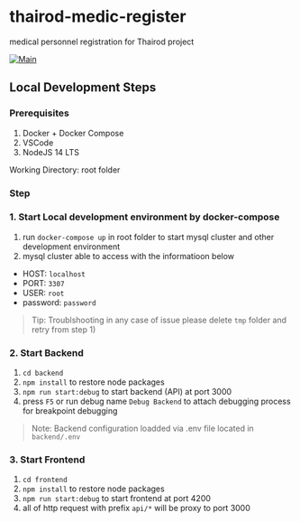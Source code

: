 # thairod-medic-register

medical personnel registration for Thairod project

[![Main](https://github.com/feiwaz/thairod-medic-register/actions/workflows/main.yaml/badge.svg?branch=main)](https://github.com/feiwaz/thairod-medic-register/actions/workflows/main.yaml)

## Local Development Steps

### Prerequisites

1. Docker + Docker Compose
2. VSCode
3. NodeJS 14 LTS

Working Directory: root folder

### Step

### 1. Start Local development environment by docker-compose

1. run `docker-compose up` in root folder to start mysql cluster and other development environment
2. mysql cluster able to access with the informatioon below

- HOST: `localhost`
- PORT: `3307`
- USER: `root`
- password: `password`

> Tip: Troublshooting in any case of issue please delete `tmp` folder and retry from step 1)

### 2. Start Backend

1. `cd backend`
2. `npm install` to restore node packages
3. `npm run start:debug` to start backend (API) at port 3000
4. press `F5` or run debug name `Debug Backend` to attach debugging process for breakpoint debugging

> Note: Backend configuration loadded via .env file located in `backend/.env`

### 3. Start Frontend

1. `cd frontend`
2. `npm install` to restore node packages
3. `npm run start:debug` to start frontend at port 4200
4. all of http request with prefix `api/*` will be proxy to port 3000
